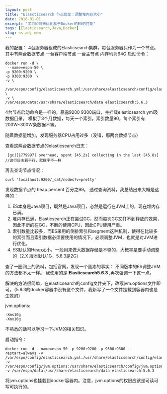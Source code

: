 ```yaml
---
layout: post
title: "Elascticsearch 节点优化：调整堆内存大小"
date: 2018-01-01
excerpt: "学习如何来优化基于Docker的ES的性能"
tags: [Elasticsearch,Java,Docker]
slug: es-adj-mem
---
```


我的配置：
4台服务器组成的Elasticsearch集群，每台服务器只作为一个节点。
其中有两台数据节点
一台客户端节点
一台主节点
内存均为64G
启动命令：
```
docker run -d \
 --name=espn-50 \
-p 9200:9200 \ 
-p 9300:9300  \
-v \
 /var/espn/config/elasticsearch.yml:/usr/share/elasticsearch/config/elasticsearch.yml \ 
-v \
/var/espn/data:/usr/share/elasticsearch/data elasticsearch:5.6.3
```
4台节点启动命令是一样的，暴露9200 9300端口，并挂载elasticsearch.yml及数据目录。
模拟了3个月数据，每天一个索引，索引数量90，每个索引有200W~300W条数据不等。

随着数据量增加，发现服务器CPU占用过多（没错，那两台数据节点）

查看这两台数据节点的elasticsearch日志：
```
 [gc][1779997] overhead, spent [45.2s] collecting in the last [45.8s] //这行日志若干行，就数字不一样
```

再去查询节点情况：
```
curl 'localhost:9200/_cat/nodes?v=pretty'
```
发现数据节点的 heap.percent 百分之99。
通过查询资料，我总结出来大概是这样的：

1. ES本身是Java项目，既然是Java项目，必然是运行在JVM上的，现在堆内存已满。
2. 堆内存已满，Elasticsearch正在尝试GC，然而每次GC又打不到释放的效果，因此不断的在GC，不断的使用CPU，因此CPU使用严重。
3. 索引数量比较多，而ES采用的倒排索引和segment这种机制，使得在比较多的索引而且索引数据必须要使用的情况下，必须调整JVM，也就是对JVM进行优化。
4. ES默认的Heap太小，一般用来做大数据存储是不够的，大概率是要手动调整的（2.X 版本默认1G，5.6.3是2G）

查了一圈网上的资料，包括官网，发现一个蛋疼的事实：
不同版本的ES调整JVM的方法都不太一样。
我使用的是 **Elasticsearch5.6.3**   ,再次强调一下这一点。

解决的方法很简单，在elasticsearch的config文件夹下，改写jvm.options文件即可。（5.6.3的docker容器中没有这个文件，我新写了一个文件挂载到容器内也是生效的）


jvm.options:
```
-Xms10g
-Xmx10g
```
不熟悉的话可以学习一下JVM的相关知识。

启动指令：
```
docker run -d --name=espn-50 -p 9200:9200 -p 9300:9300 --restart=always -v /var/espn/config/elasticsearch.yml:/usr/share/elasticsearch/config/elasticsearch.yml -v  /var/espn/config/jvm.options:/usr/share/elasticsearch/config/jvm.options -v /var/espn/data:/usr/share/elasticsearch/data elasticsearch:5.6.3
```
将jvm.options也挂载到docker容器内。注意，jvm.options的权限应该是可读可写可执行的。